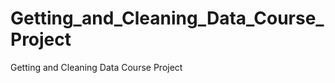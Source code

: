 Getting_and_Cleaning_Data_Course_Project
========================================

Getting and Cleaning Data Course Project
